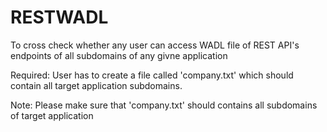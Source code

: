 # RESTWADL
To cross check whether any user can access WADL file of REST API's endpoints of all subdomains of any givne application

Required: User has to create a file called 'company.txt' which should contain all target application subdomains.

Note: Please make sure that 'company.txt' should contains all subdomains of target application
